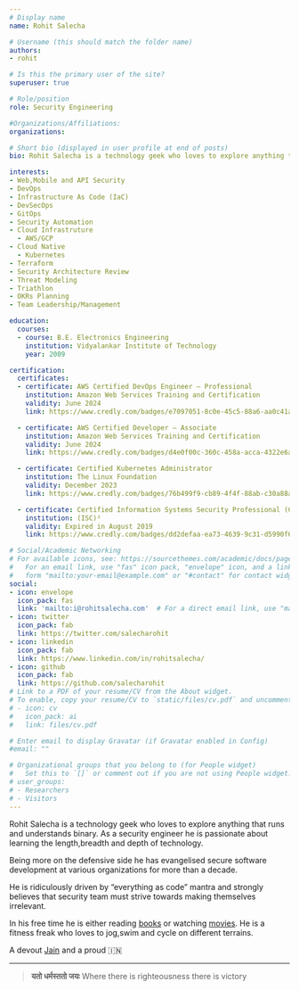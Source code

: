 ```yaml
---
# Display name
name: Rohit Salecha

# Username (this should match the folder name)
authors:
- rohit

# Is this the primary user of the site?
superuser: true

# Role/position
role: Security Engineering

#Organizations/Affiliations:
organizations:

# Short bio (displayed in user profile at end of posts)
bio: Rohit Salecha is a technology geek who loves to explore anything that runs and understands binary. As a security engineer he is passionate about learning the length,breadth and depth of technology. Being more on the defensive side he has evangelised secure software development at various organizations for more than a decade. He is ridiculously driven by “everything as code” mantra and strongly believes that security team must strive towards making themselves irrelevant.

interests:
- Web,Mobile and API Security
- DevOps
- Infrastructure As Code (IaC)
- DevSecOps
- GitOps
- Security Automation
- Cloud Infrastruture
  - AWS/GCP
- Cloud Native
  - Kubernetes
- Terraform
- Security Architecture Review
- Threat Modeling
- Triathlon
- OKRs Planning
- Team Leadership/Management

education:
  courses:
  - course: B.E. Electronics Engineering
    institution: Vidyalankar Institute of Technology
    year: 2009

certification:
  certificates:
  - certificate: AWS Certified DevOps Engineer – Professional
    institution: Amazon Web Services Training and Certification
    validity: June 2024
    link: https://www.credly.com/badges/e7097051-8c0e-45c5-88a6-aa0c41a62ff8/public_url

  - certificate: AWS Certified Developer – Associate
    institution: Amazon Web Services Training and Certification
    validity: June 2024
    link: https://www.credly.com/badges/d4e0f00c-360c-458a-acca-4322e6ab8e3d/public_url

  - certificate: Certified Kubernetes Administrator
    institution: The Linux Foundation
    validity: December 2023
    link: https://www.credly.com/badges/76b499f9-cb89-4f4f-88ab-c30a88aa8e49/public_url

  - certificate: Certified Information Systems Security Professional (CISSP)
    institution: (ISC)²
    validity: Expired in August 2019
    link: https://www.credly.com/badges/dd2defaa-ea73-4639-9c31-d5990f6f047d/public_url

# Social/Academic Networking
# For available icons, see: https://sourcethemes.com/academic/docs/page-builder/#icons
#   For an email link, use "fas" icon pack, "envelope" icon, and a link in the
#   form "mailto:your-email@example.com" or "#contact" for contact widget.
social:
- icon: envelope
  icon_pack: fas
  link: 'mailto:i@rohitsalecha.com'  # For a direct email link, use "mailto:test@example.org".
- icon: twitter
  icon_pack: fab
  link: https://twitter.com/salecharohit
- icon: linkedin
  icon_pack: fab
  link: https://www.linkedin.com/in/rohitsalecha/
- icon: github
  icon_pack: fab
  link: https://github.com/salecharohit
# Link to a PDF of your resume/CV from the About widget.
# To enable, copy your resume/CV to `static/files/cv.pdf` and uncomment the lines below.
# - icon: cv
#   icon_pack: ai
#   link: files/cv.pdf

# Enter email to display Gravatar (if Gravatar enabled in Config)
#email: ""

# Organizational groups that you belong to (for People widget)
#   Set this to `[]` or comment out if you are not using People widget.
# user_groups:
# - Researchers
# - Visitors
---
```


Rohit Salecha is a technology geek who loves to explore anything that runs and understands binary. As a security engineer he is passionate about learning the length,breadth and depth of technology. 

Being more on the defensive side he has evangelised secure software development at various organizations for more than a decade. 

He is ridiculously driven by “everything as code” mantra and strongly believes that security team must strive towards making themselves irrelevant.

In his free time he is either reading [books](https://www.goodreads.com/review/list/76845050-rohit-salecha?shelf=read) or watching [movies](https://www.imdb.com/list/ls040083918/).
He is a fitness freak who loves to jog,swim and cycle on different terrains.

A devout [Jain](https://en.wikipedia.org/wiki/Jainism) and a proud 🇮🇳

---

> **यतो धर्मस्ततो जयः** Where there is righteousness there is victory
